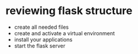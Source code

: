# reviewing flask structure

- create all needed files
- create and activate a virtual environment
- install your applications
- start the flask server